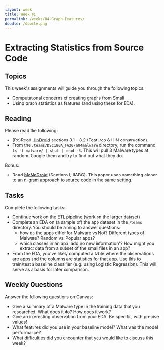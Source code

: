```yaml
---
layout: week
title: Week 01
permalink: /weeks/04-Graph-Features/
doodle: /doodle.png
---
```


# Extracting Statistics from Source Code

## Topics

This week's assignments will guide you through the following topics:
* Computational concerns of creating graphs from Smali
* Using graph statistics as features (and using these for EDA).

## Reading

Please read the following:
* (Re)Read [HinDroid](https://www.cse.ust.hk/~yqsong/papers/2017-KDD-HINDROID.pdf)
  sections 3.1 - 3.2 (Features & HIN construction).
* From the `/teams/DSC180A_FA20/a04malware` directory, run the command
  `ls -l malware/ | shuf | head -3`. This will pull 3 Malware types at
  random. Google them and try to find out what they do.

Bonus:

* Read [MaMaDroid](https://arxiv.org/pdf/1612.04433.pdf) (Sections I,
  IIABC). This paper uses something closer to an n-gram approach to
  source code in the same setting.

## Tasks

Complete the following tasks:
* Continue work on the ETL pipeline (work on the larger dataset)
* Complete an EDA on (a sample of) the app dataset in the `/teams`
  directory. You should be aiming to answer questions:
  - how do the apps differ for Malware vs Not? Different types of
    Malware? Random vs. Popular apps?
  - which classes in an app 'add no new information'? How might you
    extract data from a subset of the smali files in an app?
* From the EDA, you've likely computed a table where the observations
  are apps and the columns are statistics for that app. Use this to
  train/test a baseline classifier (e.g. using Logistic
  Regression). This will serve as a basis for later comparison.

## Weekly Questions

Answer the following questions on Canvas:
* Give a summary of a Malware type in the training data that you
  researched. What does it do? How does it work?
* Give an interesting observation from your EDA. Be specific, with
  precise values!
* What features did you use in your baseline model? What was the model performance?
* What difficulties did you encounter that you would like to discuss
  this week?
